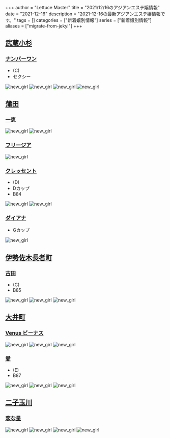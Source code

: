 +++
author = "Lettuce Master"
title = "2021/12/16のアジアンエステ嬢情報"
date = "2021-12-16"
description = "2021-12-16の最新アジアンエステ嬢情報です。"
tags = []
categories = ["新着嬢別情報"]
series = ["新着嬢別情報"]
aliases = ["migrate-from-jekyl"]
+++
## [武蔵小杉](/post/musashikosugi)
### [ナンバーワン](http://www.number-one.work/)
- (C)
- セクシー

![new_girl](https://i.imgur.com/1bup2jl.jpeg)
![new_girl](https://i.imgur.com/7cohDoG.jpeg)
![new_girl](https://i.imgur.com/xSkTxJv.jpeg)
![new_girl](https://i.imgur.com/g8zRNGk.jpeg)
## [蒲田](/post/kamata)
### [一恵](http://kazue.me-es.com/)

![new_girl](https://i.imgur.com/aHf6YMd.jpeg)
![new_girl](https://i.imgur.com/0nYh23O.jpeg)
### [フリージア](http://freesia-este.com/)

![new_girl](https://i.imgur.com/b38sOUr.gif)
### [クレッセント](http://ciutyia.xyz/)
- (D)
- Dカップ
- B84

![new_girl](https://i.imgur.com/BIdM6l8.jpeg)
![new_girl](https://i.imgur.com/HnCRn2S.jpeg)
### [ダイアナ](http://diana.jeez.jp/)
- Gカップ

![new_girl](https://i.imgur.com/nFtZyqb.jpeg)
## [伊勢佐木長者町](/post/isesakityoja)
### [古田](http://furuta-massage.work/)
- (C)
- B85

![new_girl](https://i.imgur.com/nYrQ3R5.jpeg)
![new_girl](https://i.imgur.com/M7iQaRm.jpeg)
![new_girl](https://i.imgur.com/5yN343e.jpeg)
## [大井町](/post/oimachi)
### [Venus ビーナス](http://www.ovenus.work/)

![new_girl](https://i.imgur.com/funphFk.png)
![new_girl](https://i.imgur.com/fw3KmW9.jpeg)
![new_girl](https://i.imgur.com/qwehM4U.jpeg)
### [愛](https://nekonoheya.ests.jp/)
- (E)
- B87

![new_girl](https://nekonoheya.ests.jp/photos/sites/51/2021/12/2021121515484175.jpg)
![new_girl](https://nekonoheya.ests.jp/photos/sites/51/2021/12/2021121515484175.jpg_320X480.jpg)
![new_girl](https://nekonoheya.ests.jp/photos/sites/51/2021/12/2021121515485519.jpg_320X480.jpg)
## [二子玉川](/post/futakotamagawa)
### [恋な星](http://koihoshi.agomaj.com/)

![new_girl](https://i.imgur.com/Y5L259s.jpeg)
![new_girl](https://i.imgur.com/edqIpq5.jpeg)
![new_girl](https://i.imgur.com/SSVIi10.jpeg)
![new_girl](https://i.imgur.com/I58tVYq.jpeg)
